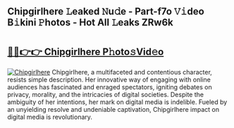 ## Chipgirlhere 𝙻eaked 𝙽u𝚍e - Part-f7o 𝚅𝚒deo B𝚒kini 𝙿hotos - Hot All 𝙻eaks ZRw6k

# <h2><a href="http://ld1f48.urlbe.top/?page=Chipgirlhere">🔗🔗👉👉 Chipgirlhere P𝚑oto𝚜Vid𝚎o</a></h2>

[![Chipgirlhere](https://i.imgur.com/eBuTRDB.gif)](http://ld1f48.urlbe.top/?page=Chipgirlhere)
Chipgirlhere, a multifaceted and contentious character, resists simple description. Her innovative way of engaging with online audiences has fascinated and enraged spectators, igniting debates on privacy, morality, and the intricacies of digital societies. Despite the ambiguity of her intentions, her mark on digital media is indelible. Fueled by an unyielding resolve and undeniable captivation, Chipgirlhere impact on digital media is revolutionary.
